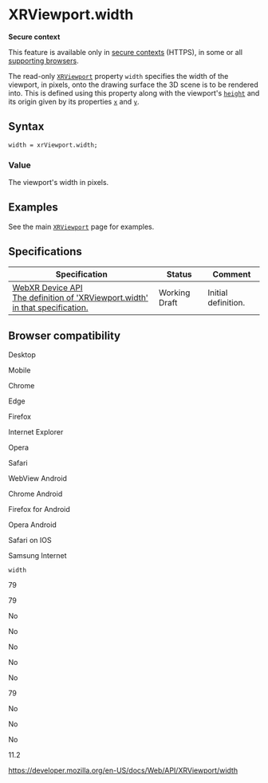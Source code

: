 XRViewport.width
================

**Secure context**

This feature is available only in [secure contexts](https://developer.mozilla.org/en-US/docs/Web/Security/Secure_Contexts) (HTTPS), in some or all [supporting browsers](#browser_compatibility).

The read-only [`XRViewport`](../xrviewport) property `width` specifies the width of the viewport, in pixels, onto the drawing surface the 3D scene is to be rendered into. This is defined using this property along with the viewport's [`height`](height) and its origin given by its properties [`x`](x) and [`y`](y).

Syntax
------

    width = xrViewport.width;

### Value

The viewport's width in pixels.

Examples
--------

See the main [`XRViewport`](../xrviewport) page for examples.

Specifications
--------------

<table><thead><tr class="header"><th>Specification</th><th>Status</th><th>Comment</th></tr></thead><tbody><tr class="odd"><td><a href="https://immersive-web.github.io/webxr/#dom-xrviewport-width">WebXR Device API<br />
<span class="small">The definition of 'XRViewport.width' in that specification.</span></a></td><td><span class="spec-wd">Working Draft</span></td><td>Initial definition.</td></tr></tbody></table>

Browser compatibility
---------------------

Desktop

Mobile

Chrome

Edge

Firefox

Internet Explorer

Opera

Safari

WebView Android

Chrome Android

Firefox for Android

Opera Android

Safari on IOS

Samsung Internet

`width`

79

79

No

No

No

No

No

79

No

No

No

11.2

<a href="https://developer.mozilla.org/en-US/docs/Web/API/XRViewport/width" class="_attribution-link">https://developer.mozilla.org/en-US/docs/Web/API/XRViewport/width</a>
